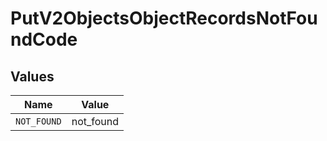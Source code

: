 # PutV2ObjectsObjectRecordsNotFoundCode


## Values

| Name        | Value       |
| ----------- | ----------- |
| `NOT_FOUND` | not_found   |